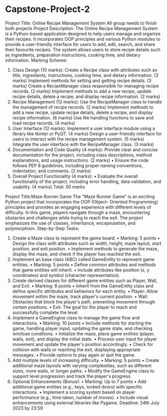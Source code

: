 # Capstone-Project-2
Project Title: Online Recipe Management System
All group needs to finish both projects
Project Description:
The Online Recipe Management System is a Python-based application designed to help users manage and organize their recipes. It incorporates OOP principles and various Python modules to provide a user-friendly interface for users to add, edit, search, and share their favourite recipes. The system allows users to store recipe details such as ingredients, preparation instructions, cooking time, and dietary information.
Marking Scheme:
1. Class Design (10 marks):
Create a Recipe class with attributes such as title, ingredients, instructions, cooking time, and dietary information. (3 marks)
Implement methods for setting and getting recipe details. (3 marks)
Create a RecipeManager class responsible for managing recipe records. (2 marks)
Implement methods to add a new recipe, update recipe details, delete a recipe, and display recipe information. (2 marks)
2. Recipe Management (12 marks):
Use the RecipeManager class to handle the management of recipe records. (2 marks)
Implement methods to add a new recipe, update recipe details, delete a recipe, and display recipe information. (6 marks)
Use file handling functions to save and load recipe records. (4 marks)
3. User Interface (12 marks):
Implement a user interface module using a library like tkinter or PyQT. (4 marks)
Design a user-friendly interface for users to interact with the recipe management system. (5 marks)
Integrate the user interface with the RecipeManager class. (3 marks)
4. Documentation and Code Quality (4 marks):
Provide clear and concise documentation for the project, including class descriptions, method explanations, and usage instructions. (2 marks)
• Ensure the code follows PEP 8 guidelines, including proper naming
conventions, indentation, and comments. (2 marks)
5. Overall Project Functionality (4 marks):
• Evaluate the overall functionality of the project, including error handling, data
validation, and usability. (4 marks)
Total: 50 marks


Project Title:Maze Runner Game
The "Maze Runner Game" is an exciting Python project that incorporates the OOP (Object-
Oriented Programming) principles and provides an engaging experience with different levels
of difficulty.
In this game, players navigate through a maze, encountering obstacles and challenges while
trying to reach the exit. The project emphasizes the use of classes, inheritance, encapsulation,
and polymorphism.
Step-by-Step Tasks:
1. Create a Maze class to represent the game board.
• Marking: 5 points
• Design the class with attributes such as width, height, maze layout, start
position, and exit position.
• Implement methods to generate the maze, display the maze, and check
if the player has reached the exit.
2. Implement an base class (ABC) called GameEntity to represent game entities.
• Marking: 5 points
• Define common attributes and methods that game entities will inherit.
• Include attributes like position (x, y coordinates) and symbol (character
representation).
3. Create derived classes for different game entities such as Player, Wall, and Exit.
• Marking: 8 points
• Inherit from the GameEntity class and define specific attributes and
behaviors for each entity.
• Player: Allow movement within the maze, track player's current position.
• Wall: Obstacles that block the player's path, preventing movement
through certain positions.
• Exit: The goal for the player to reach and successfully complete the level.
4. Implement a GameEngine class to manage the game flow and interactions.
• Marking: 10 points
• Include methods for starting the game, handling player input, updating
the game state, and checking win/lose conditions.
• Initialize the maze, place game entities (player, walls, exit), and display
the initial state.
• Process user input for player movement and update the player's
position accordingly.
• Check for collision with walls or reaching the exit, displaying appropriate
messages.
• Provide options to play again or quit the game.
5. Add multiple levels of increasing difficulty.
• Marking: 5 points
• Create additional maze layouts with varying complexities, such as
different sizes, more walls, or longer paths.
• Modify the GameEngine class to support level progression and track the
player's progress.
6. Optional Enhancements (Bonus):
• Marking: Up to 7 points
• Add additional game entities (e.g., keys, locked doors) with specific
interactions.
• Implement a scoring system based on player performance (e.g., time
taken, number of moves).
• Include visual enhancements using external libraries like Pygame.
Deadline: 24th July 2023 by 23:59
